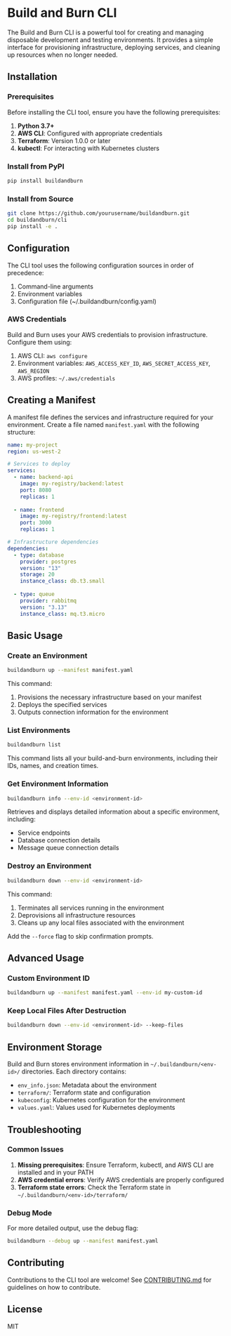 # Build and Burn CLI

The Build and Burn CLI is a powerful tool for creating and managing disposable development and testing environments. It provides a simple interface for provisioning infrastructure, deploying services, and cleaning up resources when no longer needed.

## Installation

### Prerequisites

Before installing the CLI tool, ensure you have the following prerequisites:

1. **Python 3.7+**
2. **AWS CLI**: Configured with appropriate credentials
3. **Terraform**: Version 1.0.0 or later
4. **kubectl**: For interacting with Kubernetes clusters

### Install from PyPI

```bash
pip install buildandburn
```

### Install from Source

```bash
git clone https://github.com/yourusername/buildandburn.git
cd buildandburn/cli
pip install -e .
```

## Configuration

The CLI tool uses the following configuration sources in order of precedence:

1. Command-line arguments
2. Environment variables
3. Configuration file (~/.buildandburn/config.yaml)

### AWS Credentials

Build and Burn uses your AWS credentials to provision infrastructure. Configure them using:

1. AWS CLI: `aws configure`
2. Environment variables: `AWS_ACCESS_KEY_ID`, `AWS_SECRET_ACCESS_KEY`, `AWS_REGION`
3. AWS profiles: `~/.aws/credentials`

## Creating a Manifest

A manifest file defines the services and infrastructure required for your environment. Create a file named `manifest.yaml` with the following structure:

```yaml
name: my-project
region: us-west-2

# Services to deploy
services:
  - name: backend-api
    image: my-registry/backend:latest
    port: 8080
    replicas: 1
  
  - name: frontend
    image: my-registry/frontend:latest
    port: 3000
    replicas: 1

# Infrastructure dependencies
dependencies:
  - type: database
    provider: postgres
    version: "13"
    storage: 20
    instance_class: db.t3.small
  
  - type: queue
    provider: rabbitmq
    version: "3.13"
    instance_class: mq.t3.micro
```

## Basic Usage

### Create an Environment

```bash
buildandburn up --manifest manifest.yaml
```

This command:
1. Provisions the necessary infrastructure based on your manifest
2. Deploys the specified services
3. Outputs connection information for the environment

### List Environments

```bash
buildandburn list
```

This command lists all your build-and-burn environments, including their IDs, names, and creation times.

### Get Environment Information

```bash
buildandburn info --env-id <environment-id>
```

Retrieves and displays detailed information about a specific environment, including:
- Service endpoints
- Database connection details
- Message queue connection details

### Destroy an Environment

```bash
buildandburn down --env-id <environment-id>
```

This command:
1. Terminates all services running in the environment
2. Deprovisions all infrastructure resources
3. Cleans up any local files associated with the environment

Add the `--force` flag to skip confirmation prompts.

## Advanced Usage

### Custom Environment ID

```bash
buildandburn up --manifest manifest.yaml --env-id my-custom-id
```

### Keep Local Files After Destruction

```bash
buildandburn down --env-id <environment-id> --keep-files
```

## Environment Storage

Build and Burn stores environment information in `~/.buildandburn/<env-id>/` directories. Each directory contains:

- `env_info.json`: Metadata about the environment
- `terraform/`: Terraform state and configuration
- `kubeconfig`: Kubernetes configuration for the environment
- `values.yaml`: Values used for Kubernetes deployments

## Troubleshooting

### Common Issues

1. **Missing prerequisites**: Ensure Terraform, kubectl, and AWS CLI are installed and in your PATH
2. **AWS credential errors**: Verify AWS credentials are properly configured
3. **Terraform state errors**: Check the Terraform state in `~/.buildandburn/<env-id>/terraform/`

### Debug Mode

For more detailed output, use the debug flag:

```bash
buildandburn --debug up --manifest manifest.yaml
```

## Contributing

Contributions to the CLI tool are welcome! See [CONTRIBUTING.md](../../CONTRIBUTING.md) for guidelines on how to contribute.

## License

MIT 